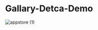 # Gallary-Detca-Demo
![appstore (1)](https://user-images.githubusercontent.com/62545218/144737952-5219d6b7-9737-412d-b437-a765980c9ea9.jpg)
